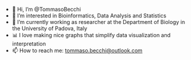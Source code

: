 - 👋 Hi, I’m @TommasoBecchi
- 👀 I’m interested in Bioinformatics, Data Analysis and Statistics
- 🌱 I’m currently working as researcher at the Department of Biology in the University of Padova, Italy
- :bar_chart: I love making nice graphs that simplify data visualization and interpretation  
- 📫 How to reach me: tommaso.becchi@outlook.com

<!---
TommasoBecchi/TommasoBecchi is a ✨ special ✨ repository because its `README.md` (this file) appears on your GitHub profile.
You can click the Preview link to take a look at your changes.
--->
